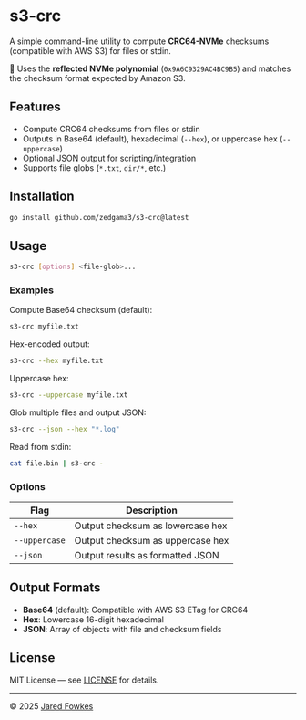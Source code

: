 # s3-crc

A simple command-line utility to compute **CRC64-NVMe** checksums (compatible with AWS S3) for files or stdin.

🧮 Uses the **reflected NVMe polynomial** (`0x9A6C9329AC4BC9B5`) and matches the checksum format expected by Amazon S3.

## Features

- Compute CRC64 checksums from files or stdin
- Outputs in Base64 (default), hexadecimal (`--hex`), or uppercase hex (`--uppercase`)
- Optional JSON output for scripting/integration
- Supports file globs (`*.txt`, `dir/*`, etc.)

## Installation

```sh
go install github.com/zedgama3/s3-crc@latest
```

## Usage

```sh
s3-crc [options] <file-glob>...
```

### Examples

Compute Base64 checksum (default):

```sh
s3-crc myfile.txt
```

Hex-encoded output:

```sh
s3-crc --hex myfile.txt
```

Uppercase hex:

```sh
s3-crc --uppercase myfile.txt
```

Glob multiple files and output JSON:

```sh
s3-crc --json --hex "*.log"
```

Read from stdin:

```sh
cat file.bin | s3-crc -
```

### Options

| Flag         | Description                                 |
|--------------|---------------------------------------------|
| `--hex`      | Output checksum as lowercase hex            |
| `--uppercase`| Output checksum as uppercase hex            |
| `--json`     | Output results as formatted JSON            |

## Output Formats

- **Base64** (default): Compatible with AWS S3 ETag for CRC64
- **Hex**: Lowercase 16-digit hexadecimal
- **JSON**: Array of objects with file and checksum fields

## License

MIT License — see [LICENSE](https://opensource.org/licenses/MIT) for details.

---

© 2025 [Jared Fowkes](https://github.com/zedgama3)
